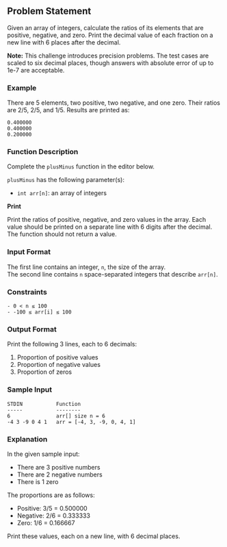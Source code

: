 ## Problem Statement

Given an array of integers, calculate the ratios of its elements that are positive, negative, and zero. Print the decimal value of each fraction on a new line with 6 places after the decimal.

**Note:** This challenge introduces precision problems. The test cases are scaled to six decimal places, though answers with absolute error of up to 1e-7 are acceptable.

### Example

There are 5 elements, two positive, two negative, and one zero. Their ratios are 2/5, 2/5, and 1/5. Results are printed as:

```
0.400000
0.400000
0.200000
```

### Function Description

Complete the `plusMinus` function in the editor below.

`plusMinus` has the following parameter(s):

- `int arr[n]`: an array of integers

**Print**

Print the ratios of positive, negative, and zero values in the array. Each value should be printed on a separate line with 6 digits after the decimal. The function should not return a value.

### Input Format

The first line contains an integer, `n`, the size of the array.  
The second line contains `n` space-separated integers that describe `arr[n]`.

### Constraints

```
- 0 < n ≤ 100
- -100 ≤ arr[i] ≤ 100
```

### Output Format

Print the following 3 lines, each to 6 decimals:

1. Proportion of positive values
2. Proportion of negative values
3. Proportion of zeros

### Sample Input

```
STDIN           Function
-----           --------
6               arr[] size n = 6
-4 3 -9 0 4 1   arr = [-4, 3, -9, 0, 4, 1]
```

### Explanation

In the given sample input:

- There are 3 positive numbers
- There are 2 negative numbers
- There is 1 zero

The proportions are as follows:

- Positive: 3/5 = 0.500000
- Negative: 2/6 = 0.333333
- Zero: 1/6 = 0.166667

Print these values, each on a new line, with 6 decimal places.
